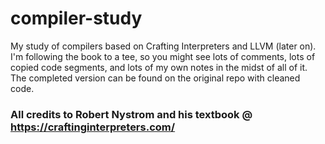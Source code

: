 # compiler-study
My study of compilers based on Crafting Interpreters and LLVM (later on). I'm following the book to a tee, so you might see lots of comments, lots of copied code segments, and lots of my own notes in the midst of all of it. The completed version can be found on the original repo with cleaned code. 

### All credits to Robert Nystrom and his textbook @ https://craftinginterpreters.com/  
